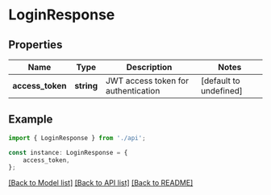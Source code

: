 # LoginResponse


## Properties

Name | Type | Description | Notes
------------ | ------------- | ------------- | -------------
**access_token** | **string** | JWT access token for authentication | [default to undefined]

## Example

```typescript
import { LoginResponse } from './api';

const instance: LoginResponse = {
    access_token,
};
```

[[Back to Model list]](../README.md#documentation-for-models) [[Back to API list]](../README.md#documentation-for-api-endpoints) [[Back to README]](../README.md)
